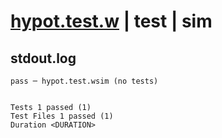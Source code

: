 # [hypot.test.w](../../../../../../examples/tests/sdk_tests/math/hypot.test.w) | test | sim

## stdout.log
```log
pass ─ hypot.test.wsim (no tests)
 
 
Tests 1 passed (1)
Test Files 1 passed (1)
Duration <DURATION>
```

